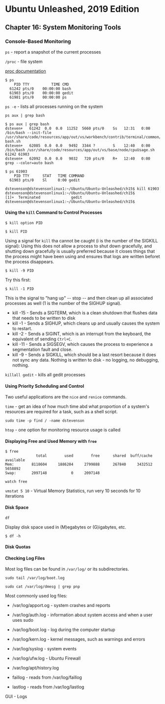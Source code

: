 # Ubuntu Unleashed, 2019 Edition

## Chapter 16: System Monitoring Tools

### Console-Based Monitoring

`ps` - report a snapshot of the current processes

`/proc` - file system

[proc documentation](https://docs.kernel.org/filesystems/proc.html)

```
$ ps
    PID TTY          TIME CMD
  61242 pts/0    00:00:00 bash
  61903 pts/0    00:00:00 gedit
  61981 pts/0    00:00:00 ps
```

`ps -e` - lists all processes running on the system

`ps aux | grep bash`

```
$ ps aux | grep bash
dsteven+   61242  0.0  0.0  11252  5660 pts/0    Ss   12:31   0:00 /bin/bash --init-file /usr/share/code/resources/app/out/vs/workbench/contrib/terminal/common/scripts/shellIntegration-bash.sh
dsteven+   62085  0.0  0.0   9492  3344 ?        S    12:40   0:00 /bin/bash /usr/share/code/resources/app/out/vs/base/node/cpuUsage.sh 61242 61903
dsteven+   62092  0.0  0.0   9032   720 pts/0    R+   12:40   0:00 grep --color=auto bash
```

```
$ ps 61903
    PID TTY      STAT   TIME COMMAND
  61903 pts/0    Sl     0:00 gedit
```

```
dstevenson@dstevensonlinux1:~/Ubuntu/Ubuntu-Unleashed/ch15$ kill 61903
dstevenson@dstevensonlinux1:~/Ubuntu/Ubuntu-Unleashed/ch15$ 
[1]+  Terminated              gedit
dstevenson@dstevensonlinux1:~/Ubuntu/Ubuntu-Unleashed/ch15$
```

#### Using the `kill` Command to Control Processes

`$ kill option PID`

`$ kill PID`

Using a signal for `kill` tha cannot be caught (i is the number of the SIGKILL signal):
Using this does not allow a process to shut down gracefully, and shutting down gracefully is usually preferred because it closes things that the process might have been using and ensures that logs are written beforet the process disappears.

`$ kill -9 PID`

Try this first:

`$ kill -1 PID`

This is the signal to "hang up" -- stop -- and then clean up all associated processes as well (1 is the number of the SIGHUP signal).

* kill -15 - Sends a SIGTERM, which is a clean shutdown that flushes data that needs to be written to disk
* kill -1 - Sends a SIGHUP, which cleans up and usually causes the system to restart.
* kill -2 - Sends a SIGINT, which is an interrupt from the keyboard, the equivalent of sending `Ctrl+C`.
* kill -11 - Sends a SIGSEGV, which causes the process to experience a segmentation fault and close.
* kill -9 - Sends a SIGKILL, which should be a last resort because it does not sync any data. Nothing is written to disk - no logging, no debugging, nothing.

`killall gedit` - kills all gedit processes

#### Using Priority Scheduling and Control

Two useful applications are the `nice` and `renice` commands.

`time` - get an idea of how much time abd what proportion of a system's resources are required for a task, such as a shell script.

`sudo time -p find / -name dstevenson`

`htop` - one option for monitoring resource usage is called

#### Displaying Free and Used Memory with `free`

```
$ free
              total        used        free      shared  buff/cache   available
Mem:        8118604     1886204     2799888      267840     3432512     5658892
Swap:       2097148           0     2097148
```

`watch free`

`vmstat 5 10` - Virtual Memory Statistics, run very 10 seconds for 10 iterations

#### Disk Space

`df`

Display disk space used in (M)egabytes or (G)igabytes, etc.

`$ df -h`

#### Disk Quotas

#### Checking Log Files

Most log files can be found in `/var/log/` or its subdirectories.

`sudo tail /var/log/boot.log`

`sudo cat /var/log/dmesg | grep pnp`

Most commonly used log files:

* /var/log/apport.og - system crashes and reports
* /var/log/auth.log - information about system access and when a user uses sudo
* /var/log/boot.log - log during the computer startup
* /var/log/kern.log - kernel messages, such as warnings and errors
* /var/log/syslog - system events
* /var/log/ufw.log - Ubuntu Firewall
* /var/log/apt/history.log

* faillog - reads from /var/log/faillog
* lastlog - reads from /var/log/lastlog

GUI - Logs